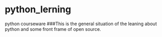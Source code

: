# python_lerning
python courseware
###This is the general situation of the leaning about python and some front frame of open source.
